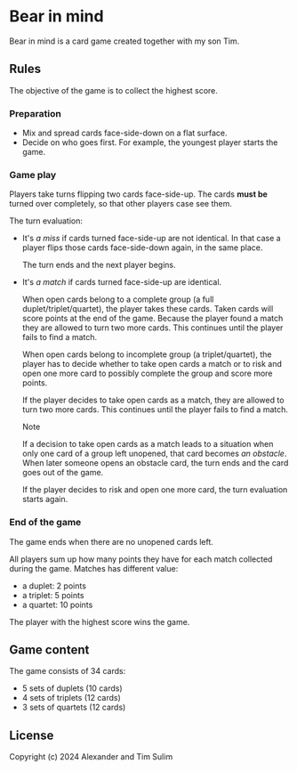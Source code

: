 # Bear in mind

Bear in mind is a card game created together with my son Tim.

## Rules

The objective of the game is to collect the highest score.

### Preparation

- Mix and spread cards face-side-down on a flat surface.
- Decide on who goes first.
  For example, the youngest player starts the game.

### Game play

Players take turns flipping two cards face-side-up.
The cards **must be** turned over completely, so that other players case see them.

The turn evaluation:

- It's *a miss* if cards turned face-side-up are not identical.
  In that case a player flips those cards face-side-down again, in the same place.

  The turn ends and the next player begins.

- It's *a match* if cards turned face-side-up are identical.

  When open cards belong to a complete group (a full duplet/triplet/quartet), the player takes these cards.
  Taken cards will score points at the end of the game.
  Because the player found a match they are allowed to turn two more cards.
  This continues until the player fails to find a match.

  When open cards belong to incomplete group (a triplet/quartet), the player has to decide whether to take open cards a match or to risk and open one more card to possibly complete the group and score more points.

  If the player decides to take open cards as a match, they are allowed to turn two more cards.
  This continues until the player fails to find a match.

  > [!NOTE]
  > If a decision to take open cards as a match leads to a situation when only one card of a group left unopened, that card becomes *an obstacle*.
  > When later someone opens an obstacle card, the turn ends and the card goes out of the game.

  If the player decides to risk and open one more card, the turn evaluation starts again.

### End of the game

The game ends when there are no unopened cards left.

All players sum up how many points they have for each match collected during the game.
Matches has different value:

- a duplet: 2 points
- a triplet: 5 points
- a quartet: 10 points

The player with the highest score wins the game.

## Game content

The game consists of 34 cards:

- 5 sets of duplets (10 cards)
- 4 sets of triplets (12 cards)
- 3 sets of quartets (12 cards)

## License

Copyright (c) 2024 Alexander and Tim Sulim
